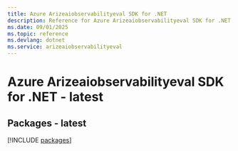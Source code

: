 ```yaml
---
title: Azure Arizeaiobservabilityeval SDK for .NET
description: Reference for Azure Arizeaiobservabilityeval SDK for .NET
ms.date: 09/01/2025
ms.topic: reference
ms.devlang: dotnet
ms.service: arizeaiobservabilityeval
---
```

# Azure Arizeaiobservabilityeval SDK for .NET - latest
## Packages - latest
[!INCLUDE [packages](arizeaiobservabilityeval-index.md)]